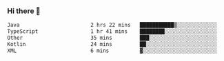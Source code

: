 ### Hi there 👋

<!--START_SECTION:waka-->

```txt
Java                       2 hrs 22 mins   ███████████▒░░░░░░░░░░░░░   45.27 %
TypeScript                 1 hr 41 mins    ████████░░░░░░░░░░░░░░░░░   32.25 %
Other                      35 mins         ███░░░░░░░░░░░░░░░░░░░░░░   11.37 %
Kotlin                     24 mins         ██░░░░░░░░░░░░░░░░░░░░░░░   07.68 %
XML                        6 mins          ▓░░░░░░░░░░░░░░░░░░░░░░░░   02.10 %
```

<!--END_SECTION:waka-->

<!--
**jerry-shao/jerry-shao** is a ✨ _special_ ✨ repository because its `README.md` (this file) appears on your GitHub profile.

Here are some ideas to get you started:

- 🔭 I’m currently working on ...
- 🌱 I’m currently learning ...
- 👯 I’m looking to collaborate on ...
- 🤔 I’m looking for help with ...
- 💬 Ask me about ...
- 📫 How to reach me: ...
- 😄 Pronouns: ...
- ⚡ Fun fact: ...
-->
